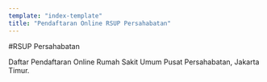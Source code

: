 ```yaml
---
template: "index-template"
title: "Pendaftaran Online RSUP Persahabatan"
---
```


#RSUP Persahabatan

Daftar Pendaftaran Online Rumah Sakit Umum Pusat Persahabatan, Jakarta Timur.
